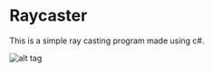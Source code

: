 Raycaster
=========

This is a simple ray casting program made using c#.

![alt tag](https://raw.github.com/MathieuClerici/RayCaster/master/captures/screen.png)
